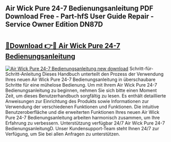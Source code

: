 ## Air Wick Pure 24-7 Bedienungsanleitung PDF Download Free - Part-hfS User Guide Repair - Service Owner Edition DN87D

# <h2><a href="http://df0hga.blite.top/?on=Air+Wick+Pure+24-7+Bedienungsanleitung">🔗Download 👉🔴 Air Wick Pure 24-7 Bedienungsanleitung</a></h2>

[![Air Wick Pure 24-7 Bedienungsanleitung new download](https://i.imgur.com/lujVjoI.png)](http://df0hga.blite.top/?on=Air+Wick+Pure+24-7+Bedienungsanleitung)
Schritt-für-Schritt-Anleitung Dieses Handbuch unterteilt den Prozess der Verwendung Ihres neuen Air Wick Pure 24-7 Bedienungsanleitung in überschaubare Schritte für eine mühelose Bedienung. Um mit Ihrem Air Wick Pure 24-7 Bedienungsanleitung zu beginnen, nehmen Sie sich bitte einen Moment Zeit, um dieses Benutzerhandbuch sorgfältig zu lesen. Es enthält detaillierte Anweisungen zur Einrichtung des Produkts sowie Informationen zur Verwendung der verschiedenen Funktionen und Funktionen. Die intuitive Benutzeroberfläche und die erweiterten Funktionen Ihres neuen Air Wick Pure 24-7 Bedienungsanleitung arbeiten harmonisch zusammen, um Ihre Erfahrung zu verbessern. Unterstützung verfügbar 24/7 Air Wick Pure 24-7 BedienungsanleitungD. Unser Kundensupport-Team steht Ihnen 24/7 zur Verfügung, um Sie bei allen Anfragen zu unterstützen.

